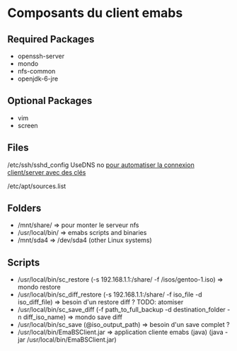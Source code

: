 # Composants du client emabs #

## Required Packages ##
  * openssh-server
  * mondo
  * nfs-common
  * openjdk-6-jre

## Optional Packages ##
  * vim
  * screen

## Files ##
/etc/ssh/sshd\_config
UseDNS no
[pour automatiser la connexion client/server avec des clés](Voir.md)

/etc/apt/sources.list

## Folders ##
  * /mnt/share/ => pour monter le serveur nfs
  * /usr/local/bin/ => emabs scripts and binaries
  * /mnt/sda4 => /dev/sda4 (other Linux systems)

## Scripts ##
  * /usr/local/bin/sc\_restore (-s 192.168.1.1:/share/ -f /isos/gentoo-1.iso) => mondo restore
  * /usr/local/bin/sc\_diff\_restore (-s 192.168.1.1:/share/ -f iso\_file -d iso\_diff\_file) => besoin d'un restore diff ? TODO: atomiser
  * /usr/local/bin/sc\_save\_diff  (-f path\_to\_full\_backup -d destination\_folder -n diff\_iso\_name) => mondo save diff
  * /usr/local/bin/sc\_save (@iso\_output\_path) => besoin d'un save complet ?
  * /usr/local/bin/EmaBSClient.jar => application cliente emabs (java) (java -jar /usr/local/bin/EmaBSClient.jar)